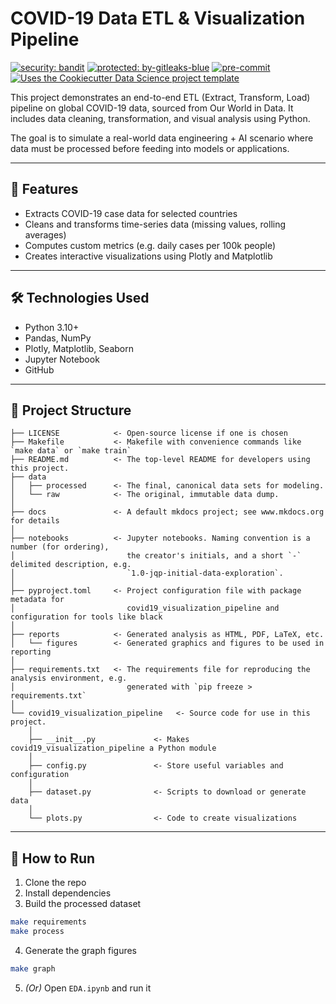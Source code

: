 # COVID-19 Data ETL & Visualization Pipeline

[![security: bandit](https://img.shields.io/badge/security-bandit-yellow.svg)](https://github.com/PyCQA/bandit) [![protected: by-gitleaks-blue](https://img.shields.io/badge/protected%20by-gitleaks-blue)](https://github.com/gitleaks/gitleaks-action) [![pre-commit](https://img.shields.io/badge/pre--commit-enabled-brightgreen?logo=pre-commit)](https://github.com/pre-commit/pre-commit) [![Uses the Cookiecutter Data Science project template](https://img.shields.io/badge/CCDS-Project%20template-328F97?logo=cookiecutter)](https://cookiecutter-data-science.drivendata.org/)

This project demonstrates an end-to-end ETL (Extract, Transform, Load) pipeline on global COVID-19 data, sourced from Our World in Data. It includes data cleaning, transformation, and visual analysis using Python.

The goal is to simulate a real-world data engineering + AI scenario where data must be processed before feeding into models or applications.

---

## 🧩 Features

- Extracts COVID-19 case data for selected countries
- Cleans and transforms time-series data (missing values, rolling averages)
- Computes custom metrics (e.g. daily cases per 100k people)
- Creates interactive visualizations using Plotly and Matplotlib

---

## 🛠 Technologies Used

- Python 3.10+
- Pandas, NumPy
- Plotly, Matplotlib, Seaborn
- Jupyter Notebook
- GitHub

---

## 📁 Project Structure

```
├── LICENSE            <- Open-source license if one is chosen
├── Makefile           <- Makefile with convenience commands like `make data` or `make train`
├── README.md          <- The top-level README for developers using this project.
├── data
│   ├── processed      <- The final, canonical data sets for modeling.
│   └── raw            <- The original, immutable data dump.
│
├── docs               <- A default mkdocs project; see www.mkdocs.org for details
│
├── notebooks          <- Jupyter notebooks. Naming convention is a number (for ordering),
│                         the creator's initials, and a short `-` delimited description, e.g.
│                         `1.0-jqp-initial-data-exploration`.
│
├── pyproject.toml     <- Project configuration file with package metadata for 
│                         covid19_visualization_pipeline and configuration for tools like black
│
├── reports            <- Generated analysis as HTML, PDF, LaTeX, etc.
│   └── figures        <- Generated graphics and figures to be used in reporting
│
├── requirements.txt   <- The requirements file for reproducing the analysis environment, e.g.
│                         generated with `pip freeze > requirements.txt`
│
└── covid19_visualization_pipeline   <- Source code for use in this project.
    │
    ├── __init__.py             <- Makes covid19_visualization_pipeline a Python module
    │
    ├── config.py               <- Store useful variables and configuration
    │
    ├── dataset.py              <- Scripts to download or generate data
    │
    └── plots.py                <- Code to create visualizations
```

---

## 🚀 How to Run

1. Clone the repo  
2. Install dependencies  
3. Build the processed dataset  
```bash
make requirements
make process
```  
4. Generate the graph figures  
```bash
make graph
```  
5. *(Or)* Open `EDA.ipynb` and run it